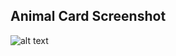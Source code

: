 ## Animal Card Screenshot ##

![alt text](https://github.com/beroXD/P2-Animal-Trading-Card/blob/master/Udacity_Projects-P2-Animal-Trading-Card.png)

